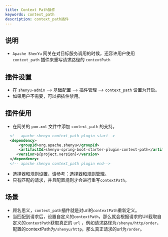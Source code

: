 ```yaml
---
title: Context Path插件
keywords: context_path
description: context_path插件
---
```


## 说明

* `Apache ShenYu` 网关在对目标服务调用的时候，还容许用户使用 `context_path` 插件来重写请求路径的 `contextPath`

## 插件设置

-  在 `shenyu-admin` --> 基础配置 --> 插件管理 --> `context_path` 设置为开启。
-  如果用户不需要，可以把插件禁用。

## 插件使用
- 在网关的 `pom.xml` 文件中添加 `context_path` 的支持。

```xml
  <!-- apache shenyu context_path plugin start-->
  <dependency>
      <groupId>org.apache.shenyu</groupId>
      <artifactId>shenyu-spring-boot-starter-plugin-context-path</artifactId>
     <version>${project.version}</version>
  </dependency>
  <!-- apache shenyu context_path plugin end-->
```

- 选择器和规则设置，请参考：[选择器和规则管理](../selector-and-rule)。
- 只有匹配的请求，并且配置规则才会进行重写`contextPath`。

## 场景

* 顾名思义，`context_path`插件就是对uri的`contextPath`重新定义。
* 当匹配到请求后，设置自定义的`contextPath`，那么就会根据请求的Url截取自定义的`contextPath`获取真正的 `url` ，例如请求路径为`/shenyu/http/order`，
  配置的contextPath为`/shenyu/http`，那么真正请求的url为`/order`。

